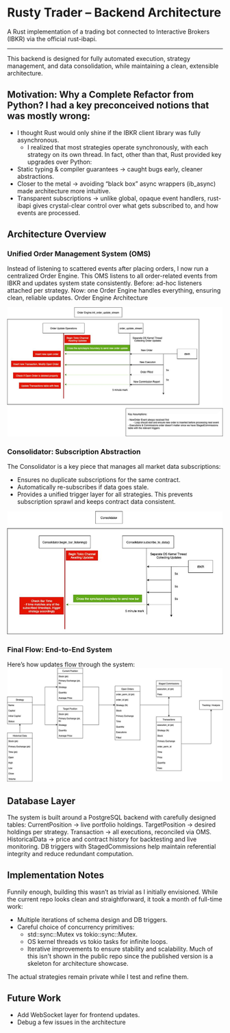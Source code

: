 # Rusty Trader – Backend Architecture
A Rust implementation of a trading bot connected to Interactive Brokers (IBKR) via the official rust-ibapi.

---

This backend is designed for fully automated execution, strategy management, and data consolidation, while maintaining a clean, extensible architecture.

## Motivation: Why a Complete Refactor from Python? I had a key preconceived notions that was mostly wrong:
- I thought Rust would only shine if the IBKR client library was fully asynchronous.
    - I realized that most strategies operate synchronously, with each strategy on its own thread.
In fact, other than that, Rust provided key upgrades over Python:
- Static typing & compiler guarantees → caught bugs early, cleaner abstractions.
- Closer to the metal → avoiding “black box” async wrappers (ib_async) made architecture more intuitive.
- Transparent subscriptions → unlike global, opaque event handlers, rust-ibapi gives crystal-clear control over what gets subscribed to, and how events are processed.


## Architecture Overview

### Unified Order Management System (OMS)

Instead of listening to scattered events after placing orders, I now run a centralized Order Engine.
This OMS listens to all order-related events from IBKR and updates system state consistently.
Before: ad-hoc listeners attached per strategy.
Now: one Order Engine handles everything, ensuring clean, reliable updates.
Order Engine Architecture

![Order Management System](./public/OMS.jpeg)

### Consolidator: Subscription Abstraction

The Consolidator is a key piece that manages all market data subscriptions:
- Ensures no duplicate subscriptions for the same contract.
- Automatically re-subscribes if data goes stale.
- Provides a unified trigger layer for all strategies.
This prevents subscription sprawl and keeps contract data consistent.

![Consolidator Architecture](./public/Consolidator.jpeg)

### Final Flow: End-to-End System
Here’s how updates flow through the system:
![System Flow Diagram](./public/sync_flow.jpeg)

## Database Layer
The system is built around a PostgreSQL backend with carefully designed tables:
CurrentPosition → live portfolio holdings.
TargetPosition → desired holdings per strategy.
Transaction → all executions, reconciled via OMS.
HistoricalData → price and contract history for backtesting and live monitoring.
DB triggers with StagedCommissions help maintain referential integrity and reduce redundant computation.

## Implementation Notes
Funnily enough, building this wasn’t as trivial as I initially envisioned. While the current repo looks clean and straightforward, it took a month of full-time work:
- Multiple iterations of schema design and DB triggers.
- Careful choice of concurrency primitives:
  - std::sync::Mutex vs tokio::sync::Mutex.
  - OS kernel threads vs tokio tasks for infinite loops.
  - Iterative improvements to ensure stability and scalability.
Much of this isn't shown in the public repo since the published version is a skeleton for architecture showcase.

The actual strategies remain private while I test and refine them.

## Future Work
- Add WebSocket layer for frontend updates.
- Debug a few issues in the architecture
